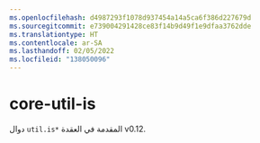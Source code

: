 ```yaml
---
ms.openlocfilehash: d4987293f1078d937454a14a5ca6f386d227679d
ms.sourcegitcommit: e739004291428ce83f14b9d49f1e9dfaa3762dde
ms.translationtype: HT
ms.contentlocale: ar-SA
ms.lasthandoff: 02/05/2022
ms.locfileid: "138050096"
---
```

# <a name="core-util-is"></a>core-util-is

دوال `util.is*` المقدمة في العقدة v0.12.
